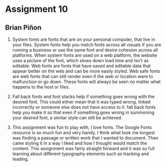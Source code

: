 # Assignment 10
## Brian Piñon

1. System fonts are fonts that are on your personal computer, that live in your files. System fonts help you match fonts across all visuals if you are running a business or use the same font and desire cohesion across all platforms. When system fonts are used on a web platform, the website uses a picture of the font, which slows down load time and isn't as editable. Web fonts are fonts that have saved and editable data that appear better on the web and can be more easily styled. Web safe fonts are web fonts that can still render even if the web or location were to malfunction or go down. These fonts will always be seen no matter what happens to the host or files.

2. Fall back fonts and font stacks help if something goes wrong with the desired font. This could either mean that it was typed wrong, linked incorrectly or someone else does not have access to it. fall back fonts help you make it so that even if something goes wrong in summoning your desired font, a similar style can still be achieved.

3. This assignment was fun to play with, I love fonts. The Google Fonts resource is so much fun and very handy. I think what took me longest was finding a passage or written work that I wanted to document. Then came styling it in a way I liked and how I thought would match the content. This assignment was fairly straight forward and it was so full learning about different typography elements such as tracking and leading.
